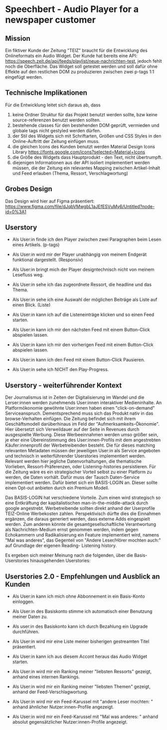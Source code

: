 # Speechbert - Audio Player for a newspaper customer

## Mission
Ein fiktiver Kunde der Zeitung "TEIZ" braucht für die Entwicklung des Onlineformats ein Audio Widget.
Der Kunde hat bereits eine API: https://speech.zeit.de/api/feeds/playlist/neue-nachrichten-test, jedoch fehlt noch die Oberfläche. Das Widget soll getestet werden und soll dafür ohne Effekte auf den restlichen DOM zu produzieren zwischen zwei p-tags  1:1 eingefügt werden.

## Technische Implikationen
Für die Entwicklung leitet sich daraus ab, dass 
1. keine Ordner Struktur für das Projekt benutzt werden sollte, bzw keine source-referenzen benutzt werden sollten.
2. bestehende classes für den bestehenden DOM geprüft, vermieden und globale tags nicht gestyled werden dürfen.
3. der Stil des Widgets sich mit Schriftarten, Größen und CSS Styles in den Online-Auftritt der Zeitung einfügen muss.
4. die gleichen Icons des Kunden benutzt werden Material Design Icons Library https://fonts.google.com/icons?selected=Material+Icons
5. die Größe des Widgets dass Hauptprodukt - den Text, nicht übertrumpft.
6. diejenigen Informationen aus der API isoliert implementiert werden müssen, die der Zeitung ein relevantes Mapping zwischen
    Artikel-Inhalt und Feed erlauben (Thema, Ressort, Verschlagwortung)

## Grobes Design
Das Design wird hier auf Figma präsentiert:
https://www.figma.com/file/dJqbVMwgbL1aJEfESVuMy6/Untitled?node-id=0%3A1


## Userstory
+ Als User:in finde ich den Player zwischen zwei Paragraphen beim Lesen eines Artikels. (p-tags)
+ Als User:in wird mir der Player unabhängig von meinem Endgerät funktional dargestellt. (Responsiv)
+ Als User:in bringt mich der Player designtechnisch nicht von meinem Lesefluss weg.
+ Als User:in sehe ich das zugeordnete Ressort, die headline und das Thema.
+ Als User:in sehe ich eine Auswahl der möglichen Beiträge als Liste auf einen Blick. (Liste)

+ Als User:in kann ich auf die Listeneinträge klicken und so einen Feed starten.
+ Als User:in kann ich mir den nächsten Feed mit einem Button-Click abspielen lassen.
+ Als User:in kann ich mir den vorherigen Feed mit einem Button-Click abspielen lassen.
+ Als User:in kann ich den Feed mit einem Button-Click Pausieren.
+ Als User:in sehe ich NICHT den Play-Progress.

## Userstory - weiterführender Kontext
Der Journalismus ist in Zeiten der Digitalisierung im Wandel und die Lerser:innen werden zunehmends User:innen interaktiver 
Medieninhalte. An Platformökonomie gewöhnte User:innen haben einen "click-on-demand" Serviceanspruch. Dementsprechend muss 
sich das Produkt nativ in das browse-Verhalten einfügen. Die Zeitung befindet sich mit ihrem Geschäftsmodell darüberhinaus im Feld der "Aufmerksamkeits-Ökonomie". Hier übersetzt sich Verweildauer auf der Seite in Revenues durch ausgespielte Werbung. Diese Werbeeinnahmen werden umso größer sein, je eher eine Übereinstimmung des User:innen-Profils mit dem angestrebten Käufer:innenprofil der Werbetreibenden besteht. Die für dieses matching relevanten Metadaten müssen der jeweiligen User:in als Service angeboten und technisch in weiterführender Userstories implementiert werden. Relevant werden hier jegliche Datenvorhaltungen, die thematische Vorlieben, Ressort-Präferenzen, oder Listening-histories persistieren. Für die Zeitung wäre es ein strategischer Vorteil selbst zu einer Platform zu werden, die Daten vorhält. Dafür muss der Tausch Daten-Service implementiert werden. Dafür bietet sich ein BASIS-LOGIN an. Dieser sollte einen Opt-out anbieten durch ein Premium Modell.

Das BASIS-LOGIN hat verschiedene Vorteile.
Zum einen wird strategisch so eine Entkräftung der kapitalistischen man-in-the-middle-attack durch google angestrebt. Werbetreibende sollten direkt anhand der Userprofile TEIZ-Online Werbekosten zahlen. Perspektivisch dürfte dies die Einnahmen ergänzen, die daraus generiert werden, dass externe Adds eingespielt werden.
Zum anderen könnte die gesamtgesellschaftliche Verantwortung als Nachrichten-Medium ernst genommen werden, indem gegen Echokammern und Radikalisierung ein Feature implementiert wird, namens "Mal was anderes", das Gegenteil von "Andere Leser/Hörer mochten auch:" auf Grundlage der eigenen Reading- Listening history. 

Es ergeben sich meiner Meinung nach die folgenden, über die Basis-Userstories hinausgehenden Userstories:

## Userstories 2.0 - Empfehlungen und Ausblick an Kunden
+ Als User:in kann ich mich ohne Abbonnement in ein Basis-Konto einloggen.
+ Als User:in des Basiskonto stimme ich automatisch einer Benutzung meiner Daten zu.
+ Als user:in des Basiskonto kann ich durch Bezahlung ein Upgrade durchführen.

+ Als User:in wird mir eine Liste meiner bisherigen gestreamten Titel präsentiert.
+ Als User:in kann ich aus diesem Accont heraus das Audio Widget starten.
+ Als User:in wird mir ein Ranking meiner "liebsten Ressorts" gezeigt, anhand eines internen Rankings.
+ Als User:in wird mir ein Ranking meiner "liebsten Themen" gezeigt, anhand der Feed-Verschlagwortung.
+ Als User:in wird mir ein Feed-Karussel mit "andere Leser mochten: " anhand ähnlicher Nutzer:innen-Profile angezeigt.
+ Als User:in wird mir ein Feed-Karussel mit "Mal was anderes: " anhand absolut gegensätzlicher Nutzer:innen-Profile angezeigt.
